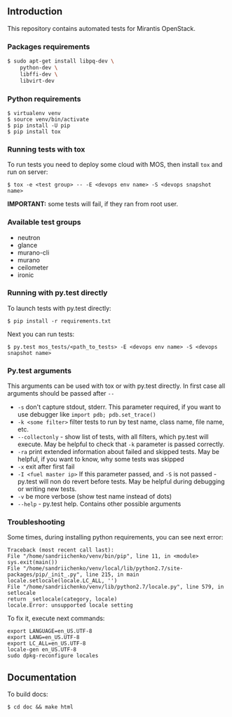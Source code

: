 ## Introduction

This repository contains automated tests for Mirantis OpenStack.


### Packages requirements

```bash
$ sudo apt-get install libpq-dev \
    python-dev \
    libffi-dev \
    libvirt-dev
```

### Python requirements

    $ virtualenv venv
    $ source venv/bin/activate
    $ pip install -U pip
    $ pip install tox


### Running tests with tox

To run tests you need to deploy some cloud with MOS, then install `tox` and run on server:

    $ tox -e <test group> -- -E <devops env name> -S <devops snapshot name>

**IMPORTANT:** some tests will fail, if they ran from root user.

### Available test groups

* neutron
* glance
* murano-cli
* murano
* ceilometer
* ironic


### Running with py.test directly

To launch tests with py.test directly:

    $ pip install -r requirements.txt

Next you can run tests:

    $ py.test mos_tests/<path_to_tests> -E <devops env name> -S <devops snapshot name>


### Py.test arguments

This arguments can be used with tox or with py.test directly. In first case all arguments should be passed after `--`

* `-s` don't capture stdout, stderr. This parameter required, if you want to use debugger like `import pdb; pdb.set_trace()`
* `-k <some filter>` filter tests to run by test name, class name, file name, etc.
* `--collectonly` - show list of tests, with all filters, which py.test will execute. May be helpful to check that `-k` parameter is passed correctly.
* `-ra` print extended information about failed and skipped tests. May be helpful, if you want to know, why some tests was skipped
* `-x` exit after first fail
* `-I <fuel master ip>` If this parameter passed, and `-S` is not passed - py.test will non do revert before tests. May be helpful during debugging or writing new tests.
* `-v` be more verbose (show test name instead of dots)
* `--help` - py.test help. Contains other possible arguments


### Troubleshooting

Some times, during installing python requirements, you can see next error:

    Traceback (most recent call last):
    File "/home/sandriichenko/venv/bin/pip", line 11, in <module>
    sys.exit(main())
    File "/home/sandriichenko/venv/local/lib/python2.7/site-packages/pip/_init_.py", line 215, in main
    locale.setlocale(locale.LC_ALL, '')
    File "/home/sandriichenko/venv/lib/python2.7/locale.py", line 579, in setlocale
    return _setlocale(category, locale)
    locale.Error: unsupported locale setting

To fix it, execute next commands:

    export LANGUAGE=en_US.UTF-8
    export LANG=en_US.UTF-8
    export LC_ALL=en_US.UTF-8
    locale-gen en_US.UTF-8
    sudo dpkg-reconfigure locales

## Documentation

To build docs:

    $ cd doc && make html
